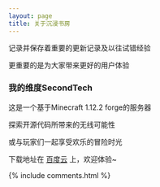 ```yaml
---
layout: page
title: 关于沉浸书房
---
```


记录并保存着重要的更新记录及以往试错经验

<p>

更重要的是为大家带来更好的用户体验

<h3> 我的维度SecondTech </h3>  

<p>

这是一个基于Minecraft 1.12.2 forge的服务器

<p>

探索开源代码所带来的无线可能性

<p>

或与玩家们一起享受欢乐的冒险时光

<p>

下载地址在 <a target="_blank" href='https://github.com/leopardpan/leopardpan.github.io/'>百度云</a> 上，欢迎体验~

<p>

<p>

<p>


{% include comments.html %}
